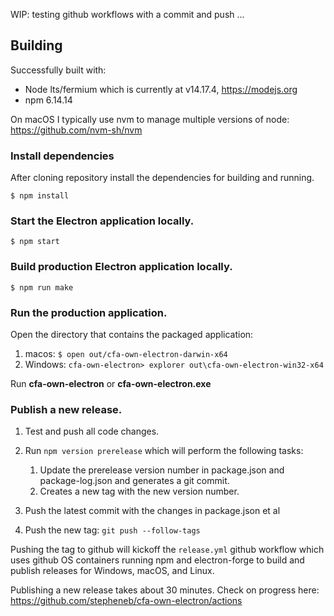 
WIP: testing github workflows with a commit and push ...

## Building

Successfully built with:

- Node lts/fermium which is currently at v14.17.4, https://modejs.org
- npm 6.14.14

On macOS I typically use nvm to manage multiple versions of node: https://github.com/nvm-sh/nvm

### Install dependencies

After cloning repository install the dependencies for building and running.
```
$ npm install
```

### Start the Electron application locally.
```
$ npm start
```

### Build production Electron application locally.
```
$ npm run make
```

### Run the production application.

Open the directory that contains the packaged application:

1. macos: `$ open out/cfa-own-electron-darwin-x64`
2. Windows: `cfa-own-electron> explorer out\cfa-own-electron-win32-x64`

Run **cfa-own-electron** or **cfa-own-electron.exe**

### Publish a new release.

1. Test and push all code changes.
2. Run `npm version prerelease` which will perform the following tasks:

   1. Update the prerelease version number in package.json and package-log.json and generates a git commit.
   2. Creates a new tag with the new version number.

3. Push the latest commit with the changes in package.json et al
4. Push the new tag: `git push --follow-tags`

Pushing the tag to github will kickoff the `release.yml` github workflow which uses github OS containers running npm and electron-forge to build and publish releases for Windows, macOS, and Linux.

Publishing a new release takes about 30 minutes. Check on progress here: https://github.com/stepheneb/cfa-own-electron/actions
